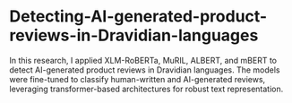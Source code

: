 # Detecting-AI-generated-product-reviews-in-Dravidian-languages
In this research, I applied XLM-RoBERTa, MuRIL, ALBERT, and mBERT to detect AI-generated product reviews in Dravidian languages. The models were fine-tuned to classify human-written and AI-generated reviews, leveraging transformer-based architectures for robust text representation.
